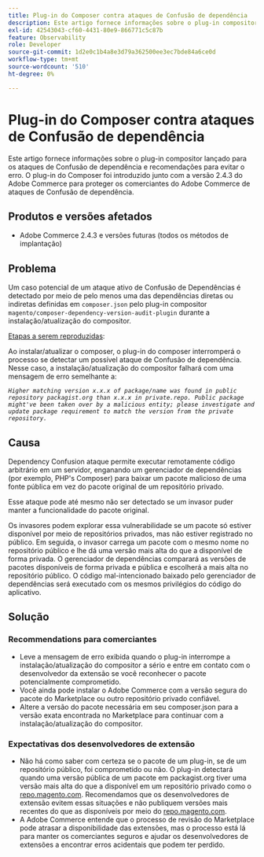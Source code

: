 ```yaml
---
title: Plug-in do Composer contra ataques de Confusão de dependência
description: Este artigo fornece informações sobre o plug-in compositor lançado para os ataques de Confusão de dependência e recomendações para evitar o erro. O plug-in do Composer foi introduzido junto com a versão 2.4.3 do Adobe Commerce para proteger os comerciantes do Adobe Commerce de ataques de Confusão de dependência.
exl-id: 42543043-cf60-4431-80e9-866771c5c87b
feature: Observability
role: Developer
source-git-commit: 1d2e0c1b4a8e3d79a362500ee3ec7bde84a6ce0d
workflow-type: tm+mt
source-wordcount: '510'
ht-degree: 0%

---
```


# Plug-in do Composer contra ataques de Confusão de dependência

Este artigo fornece informações sobre o plug-in compositor lançado para os ataques de Confusão de dependência e recomendações para evitar o erro. O plug-in do Composer foi introduzido junto com a versão 2.4.3 do Adobe Commerce para proteger os comerciantes do Adobe Commerce de ataques de Confusão de dependência.

## Produtos e versões afetados

* Adobe Commerce 2.4.3 e versões futuras (todos os métodos de implantação)

## Problema

Um caso potencial de um ataque ativo de Confusão de Dependências é detectado por meio de pelo menos uma das dependências diretas ou indiretas definidas em `composer.json` pelo plug-in compositor `magento/composer-dependency-version-audit-plugin` durante a instalação/atualização do compositor.

<u>Etapas a serem reproduzidas</u>:

Ao instalar/atualizar o composer, o plug-in do composer interromperá o processo se detectar um possível ataque de Confusão de dependência. Nesse caso, a instalação/atualização do compositor falhará com uma mensagem de erro semelhante a:

*```Higher matching version x.x.x of package/name was found in public repository packagist.org than x.x.x in private.repo. Public package might've been taken over by a malicious entity; please investigate and update package requirement to match the version from the private repository.```*

## Causa

Dependency Confusion ataque permite executar remotamente código arbitrário em um servidor, enganando um gerenciador de dependências (por exemplo, PHP&#39;s Composer) para baixar um pacote malicioso de uma fonte pública em vez do pacote original de um repositório privado.

Esse ataque pode até mesmo não ser detectado se um invasor puder manter a funcionalidade do pacote original.

Os invasores podem explorar essa vulnerabilidade se um pacote só estiver disponível por meio de repositórios privados, mas não estiver registrado no público. Em seguida, o invasor carrega um pacote com o mesmo nome no repositório público e lhe dá uma versão mais alta do que a disponível de forma privada. O gerenciador de dependências comparará as versões de pacotes disponíveis de forma privada e pública e escolherá a mais alta no repositório público. O código mal-intencionado baixado pelo gerenciador de dependências será executado com os mesmos privilégios do código do aplicativo.

## Solução

### Recommendations para comerciantes

* Leve a mensagem de erro exibida quando o plug-in interrompe a instalação/atualização do compositor a sério e entre em contato com o desenvolvedor da extensão se você reconhecer o pacote potencialmente comprometido.
* Você ainda pode instalar o Adobe Commerce com a versão segura do pacote do Marketplace ou outro repositório privado confiável.
* Altere a versão do pacote necessária em seu composer.json para a versão exata encontrada no Marketplace para continuar com a instalação/atualização do compositor.

### Expectativas dos desenvolvedores de extensão

* Não há como saber com certeza se o pacote de um plug-in, se de um repositório público, foi comprometido ou não. O plug-in detectará quando uma versão pública de um pacote em packagist.org tiver uma versão mais alta do que a disponível em um repositório privado como o [repo.magento.com](https://repo.magento.com). Recomendamos que os desenvolvedores de extensão evitem essas situações e não publiquem versões mais recentes do que as disponíveis por meio do [repo.magento.com](https://repo.magento.com).
* A Adobe Commerce entende que o processo de revisão do Marketplace pode atrasar a disponibilidade das extensões, mas o processo está lá para manter os comerciantes seguros e ajudar os desenvolvedores de extensões a encontrar erros acidentais que podem ter perdido.
